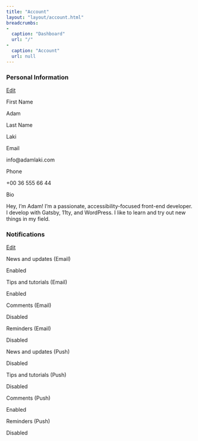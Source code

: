 ```yaml
---
title: "Account"
layout: "layout/account.html"
breadcrumbs:
-
  caption: "Dashboard"
  url: "/"
-
  caption: "Account"
  url: null
---
```


<div class="app-card app-card--info">
  <div class="app-card__header">
    <h3 class="app-card__title">Personal Information</h3>
    <a href="/account/profile/" class="btn btn--outline-primary btn--sm">Edit</a>
  </div>
  <div class="app-card__body">
    <div class="l-row l-row--column:md:2">
      <div class="data-group">
        <p class="data-group__title">First Name</p>
        <p class="data-group__content">Adam</p>
      </div>
      <div class="data-group">
        <p class="data-group__title">Last Name</p>
        <p class="data-group__content">Laki</p>
      </div>
      <div class="data-group">
        <p class="data-group__title">Email</p>
        <p class="data-group__content">info@adamlaki.com</p>
      </div>
      <div class="data-group">
        <p class="data-group__title">Phone</p>
        <p class="data-group__content">+00 36 555 66 44</p>
      </div>
      <div class="data-group">
        <p class="data-group__title">Bio</p>
        <p class="data-group__content">Hey, I’m Adam! I’m a passionate, accessibility-focused front-end developer. I develop with Gatsby, 11ty, and WordPress. I like to learn and try out new things in my field.</p>
      </div>
    </div>
  </div>
</div>

<div class="app-card app-card--info">
  <div class="app-card__header">
    <h3 class="app-card__title">Notifications</h3>
    <a href="/account/notifications/" class="btn btn--outline-primary btn--sm">Edit</a>
  </div>
  <div class="app-card__body">
    <div class="l-row l-row--column:md:2">
      <div class="data-group">
        <p class="data-group__title">News and updates (Email)</p>
        <p class="data-group__content">Enabled</p>
      </div>
      <div class="data-group">
        <p class="data-group__title">Tips and tutorials (Email)</p>
        <p class="data-group__content">Enabled</p>
      </div>
      <div class="data-group">
        <p class="data-group__title">Comments (Email)</p>
        <p class="data-group__content">Disabled</p>
      </div>
      <div class="data-group">
        <p class="data-group__title">Reminders (Email)</p>
        <p class="data-group__content">Disabled</p>
      </div>
      <div class="data-group">
        <p class="data-group__title">News and updates (Push)</p>
        <p class="data-group__content">Disabled</p>
      </div>
      <div class="data-group">
        <p class="data-group__title">Tips and tutorials (Push)</p>
        <p class="data-group__content">Disabled</p>
      </div>
      <div class="data-group">
        <p class="data-group__title">Comments (Push)</p>
        <p class="data-group__content">Enabled</p>
      </div>
      <div class="data-group">
        <p class="data-group__title">Reminders (Push)</p>
        <p class="data-group__content">Disabled</p>
      </div>
    </div>
  </div>
</div>
